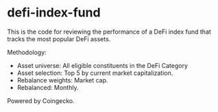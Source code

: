 # defi-index-fund

This is the code for reviewing the performance of a DeFi index fund that tracks the most popular DeFi assets.

Methodology:
- Asset universe: All eligible constituents in the DeFi Category
- Asset selection: Top 5 by current market capitalization.
- Rebalance weights: Market cap.
- Rebalanced: Monthly.

Powered by Coingecko.
